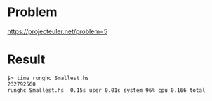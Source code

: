 # Problem
https://projecteuler.net/problem=5

# Result
```
$> time runghc Smallest.hs 
232792560
runghc Smallest.hs  0.15s user 0.01s system 96% cpu 0.166 total
```
